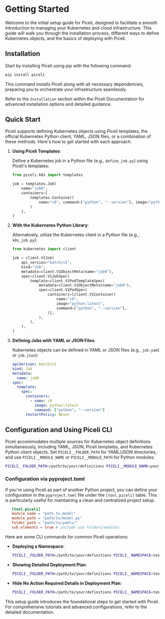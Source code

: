 # Getting Started

Welcome to the initial setup guide for Piceli, designed to facilitate a smooth introduction to managing your Kubernetes and cloud infrastructure. This guide will walk you through the installation process, different ways to define Kubernetes objects, and the basics of deploying with Piceli.

## Installation

Start by installing Piceli using pip with the following command:

```bash
pip install piceli
```

This command installs Piceli along with all necessary dependencies, preparing you to orchestrate your infrastructure seamlessly.

Refer to the `Installation` section within the Piceli Documentation for advanced installation options and detailed guidance.

## Quick Start

Piceli supports defining Kubernetes objects using Piceli templates, the official Kubernetes Python client, YAML, JSON files, or a combination of these methods. Here's how to get started with each approach.

1. **Using Piceli Templates**:

   Define a Kubernetes job in a Python file (e.g., `define_job.py`) using Piceli's templates:

   ```python
   from piceli.k8s import templates

   job = templates.Job(
       name="job0",
       containers=[
           templates.Container(
               name="c0", command=["python", "--version"], image="python:latest",
           )
       ],
   )
   ```

2. **With the Kubernetes Python Library**:

   Alternatively, utilize the Kubernetes client in a Python file (e.g., `k8s_job.py`):

   ```python
   from kubernetes import client

   job = client.V1Job(
       api_version="batch/v1",
       kind="Job",
       metadata=client.V1ObjectMeta(name="job0"),
       spec=client.V1JobSpec(
           template=client.V1PodTemplateSpec(
               metadata=client.V1ObjectMeta(name="job0"),
               spec=client.V1PodSpec(
                   containers=[client.V1Container(
                       name="c0",
                       image="python:latest",
                       command=["python", "--version"],
                   )],
               ),
           ),
       ),
   )
   ```

3. **Defining Jobs with YAML or JSON Files**:

   Kubernetes objects can be defined in YAML or JSON files (e.g., `job.yaml` or `job.json`):

   ```yaml
   apiVersion: batch/v1
   kind: Job
   metadata:
     name: job0
   spec:
     template:
       spec:
         containers:
           - name: c0
             image: python:latest
             command: ["python", "--version"]
         restartPolicy: Never
   ```

## Configuration and Using Piceli CLI

Piceli accommodates multiple sources for Kubernetes object definitions simultaneously, including YAML, JSON, Piceli templates, and Kubernetes Python client objects. Set `PICELI__FOLDER_PATH` for YAML/JSON directories, and use `PICELI__MODULE_NAME` or `PICELI__MODULE_PATH` for Python modules:

```bash
PICELI__FOLDER_PATH=/path/to/your/definitions PICELI__MODULE_NAME=your_module_name PICELI__MODULE_PATH=/path/to/your/module python -m piceli model list
```

### Configuration via pyproject.toml

If you're using Piceli as part of another Python project, you can define your configuration in the `pyproject.toml` file under the `[tool.piceli]` table. This is particularly useful for maintaining a clean and centralized project setup.

```toml
   [tool.piceli]
   module_name = "path.to.model"
   module_path = "path/to/model.py"
   folder_path = "path/to/yamls/"
   sub_elements = true # include sub folders/modules
```

Here are some CLI commands for common Piceli operations:

- **Deploying a Namespace**:

  ```bash
  PICELI__FOLDER_PATH=/path/to/your/definitions PICELI__NAMESPACE=test-run python -m piceli deploy run
  ```

- **Showing Detailed Deployment Plan**:

  ```bash
  PICELI__FOLDER_PATH=/path/to/your/definitions PICELI__NAMESPACE=test-run python -m piceli deploy detail
  ```

- **Hide No Action Required Details in Deployment Plan**:

  ```bash
  PICELI__FOLDER_PATH=/path/to/your/definitions PICELI__NAMESPACE=test-run python -m piceli deploy detail -hna
  ```

This setup guide introduces the foundational steps to get started with Piceli. For comprehensive tutorials and advanced configurations, refer to the detailed documentation.
